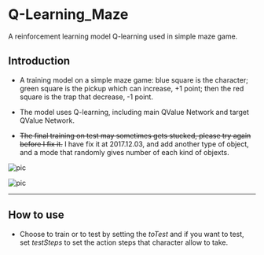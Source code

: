 # Q-Learning_Maze
A reinforcement learning model Q-learning used in simple maze game.

## Introduction

 - A training model on a simple maze game: blue square is the character; green square is the pickup which can increase, +1 point; then the red square is the trap that decrease, -1 point.
 
 - The model uses Q-learning, including main QValue Network and target QValue Network.
 
 - ~~The final training on test may sometimes gets stucked, please try again before I fix it.~~
 I have fix it at 2017.12.03, and add another type of object, and a mode that randomly gives number of each kind of objexts.
 
 ![pic](https://github.com/AdamAlive/MarkdownRef/blob/master/277.gif?raw=true)
 
 ![pic](https://github.com/AdamAlive/MarkdownRef/blob/master/278.gif?raw=true)
 
*********************

## How to use

 - Choose to train or to test by setting the _toTest_ and if you want to test, set _testSteps_ to set the action steps that character allow to take.
